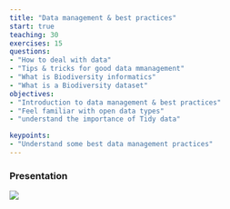 ```yaml
---
title: "Data management & best practices"
start: true
teaching: 30
exercises: 15
questions:
- "How to deal with data"
- "Tips & tricks for good data mmanagement"
- "What is Biodiversity informatics"
- "What is a Biodiversity dataset"
objectives:
- "Introduction to data management & best practices"
- "Feel familiar with open data types"
- "understand the importance of Tidy data"

keypoints:
- "Understand some best data management practices"
---
```



### Presentation

<a href="https://docs.google.com/presentation/d/1xgCBYw0HCd2RHagOH4cL4xxK8fMSTyIPbqEQ8smULyo/edit?usp=sharing">
    <img src="{{ '/assets/img/data_management.PNG' | relative_url }}">
  </a>
